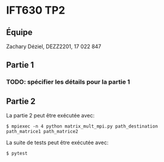 # IFT630 TP2

## Équipe

Zachary Déziel, DEZZ2201, 17 022 847

## Partie 1

### TODO: spécifier les détails pour la partie 1

## Partie 2

La partie 2 peut être exécutée avec:
```
$ mpiexec -n 4 python matrix_mult_mpi.py path_destination path_matrice1 path_matrice2
```

La suite de tests peut être exécutée avec:
```
$ pytest
```
